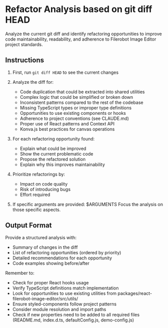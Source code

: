 # Refactor Analysis based on git diff HEAD

Analyze the current git diff and identify refactoring opportunities to improve code maintainability, readability, and adherence to Filerobot Image Editor project standards.

## Instructions

1. First, run `git diff HEAD` to see the current changes
2. Analyze the diff for:

   - Code duplication that could be extracted into shared utilities
   - Complex logic that could be simplified or broken down
   - Inconsistent patterns compared to the rest of the codebase
   - Missing TypeScript types or improper type definitions
   - Opportunities to use existing components or hooks
   - Adherence to project conventions (see CLAUDE.md)
   - Proper use of React patterns and Context API
   - Konva.js best practices for canvas operations

3. For each refactoring opportunity found:

   - Explain what could be improved
   - Show the current problematic code
   - Propose the refactored solution
   - Explain why this improves maintainability

4. Prioritize refactorings by:

   - Impact on code quality
   - Risk of introducing bugs
   - Effort required

5. If specific arguments are provided: $ARGUMENTS
   Focus the analysis on those specific aspects.

## Output Format

Provide a structured analysis with:

- Summary of changes in the diff
- List of refactoring opportunities (ordered by priority)
- Detailed recommendations for each opportunity
- Code examples showing before/after

Remember to:

- Check for proper React hooks usage
- Verify TypeScript definitions match implementation
- Look for opportunities to use existing utilities from packages/react-filerobot-image-editor/src/utils/
- Ensure styled-components follow project patterns
- Consider module resolution and import paths
- Check if new properties need to be added to all required files (README.md, index.d.ts, defaultConfig.js, demo-config.js)
